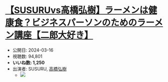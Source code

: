 # [【SUSURUvs高橋弘樹】ラーメンは健康食？ビジネスパーソンのためのラーメン講座【二郎大好き】](https://www.youtube.com/watch?v=iW-xlAE6quM)
-   公開日: 2024-03-16
-   視聴数: 94,801
-   **いいね数: 1,250**
-   出演者: SUSURU, [高橋弘樹](/rehacq_fan/people/高橋弘樹 "wikilink")
    - [![](https://img.youtube.com/vi/iW-xlAE6quM/hqdefault.jpg)](https://www.youtube.com/watch?v=iW-xlAE6quM)
